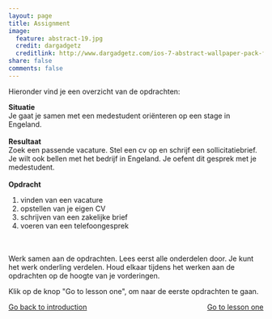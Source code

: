```yaml
---
layout: page
title: Assignment
image:
  feature: abstract-19.jpg
  credit: dargadgetz
  creditlink: http://www.dargadgetz.com/ios-7-abstract-wallpaper-pack-for-iphone-5-and-ipod-touch-retina/
share: false
comments: false
---
```

Hieronder vind je een overzicht van de opdrachten:

<b>Situatie</b>
<br>Je gaat je samen met een medestudent oriënteren op een stage in Engeland.
<br>
<br>
<b>Resultaat</b>
<br>Zoek een passende vacature. Stel een cv op en schrijf een sollicitatiebrief. Je wilt ook bellen met het bedrijf in Engeland. Je oefent dit gesprek met je medestudent.
<br>
<br>
<b>Opdracht</b>
   <ol>
<li>vinden van een vacature </li>
<li>opstellen van je eigen CV </li>
<li>schrijven van een zakelijke brief </li>
<li>voeren van een telefoongesprek </li>
   </ol>
<br>
<br>Werk samen aan de opdrachten. Lees eerst alle onderdelen door. Je kunt het werk onderling verdelen. Houd elkaar tijdens het werken aan de opdrachten op de hoogte van je vorderingen.

Klik op de knop "Go to lesson one", om naar de eerste opdrachten te gaan.

<div style="float: left"> 
<a href="{{ site.url }}/groepsopdracht/introduction/" class="btn">Go back to introduction</a>
</div>

<div style="float: right"> 
<a href="{{ site.url }}/groepsopdracht/lesson-one/" class="btn">Go to lesson one</a>
</div>